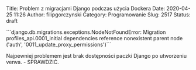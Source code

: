 Title: Problem z migracjami Django podczas użycia Dockera
Date: 2020-04-25 11:26
Author: filipgorczynski
Category: Programowanie
Slug: 2517
Status: draft

\`\`\`django.db.migrations.exceptions.NodeNotFoundError: Migration profiles\_api.0001\_initial dependencies reference nonexistent parent node ('auth', '0011\_update\_proxy\_permissions')\`\`\`

Najpewniej problemem jest brak dostępności paczki Django po utworzeniu venva. - SPRAWDZIĆ.
